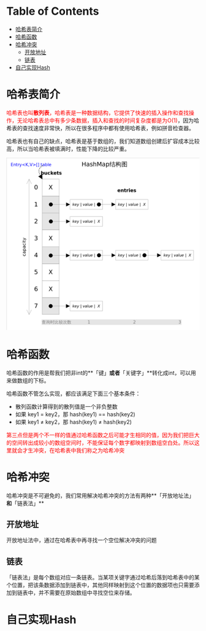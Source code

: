 # Table of Contents

* [哈希表简介](#哈希表简介)
* [哈希函数](#哈希函数)
* [哈希冲突](#哈希冲突)
  * [开放地址](#开放地址)
  * [链表](#链表)
* [自己实现Hash](#自己实现hash)




# 哈希表简介

<font color=red>哈希表也叫**散列表**，哈希表是一种数据结构，它提供了快速的插入操作和查找操作，无论哈希表总中有多少条数据，插入和查找的时间复杂度都是为O(1)</font>，因为哈希表的查找速度非常快，所以在很多程序中都有使用哈希表，例如拼音检查器。

哈希表也有自己的缺点，哈希表是基于数组的，我们知道数组创建后扩容成本比较高，所以当哈希表被填满时，性能下降的比较严重。




<div align=left>
	<img src=".images/HashMap_base.png" width="">
</div>



# 哈希函数


哈希函数的作用是帮我们把非int的**「键」**或者**「关键字」**转化成int，可以用来做数组的下标。

哈希函数不管怎么实现，都应该满足下面三个基本条件：

+ 散列函数计算得到的散列值是一个非负整数
+ 如果 key1 = key2，那 hash(key1) == hash(key2)
+ 如果 key1 ≠ key2，那 hash(key1) ≠ hash(key2)


<font color=red>第三点但是两个不一样的值通过哈希函数之后可能才生相同的值，因为我们把巨大的空间转出成较小的数组空间时，不能保证每个数字都映射到数组空白处。所以这里就会才生冲突，在哈希表中我们称之为哈希冲突</font>


# 哈希冲突

哈希冲突是不可避免的，我们常用解决哈希冲突的方法有两种**「开放地址法」**和**「链表法」**

## 开放地址

开放地址法中，通过在哈希表中再寻找一个空位解决冲突的问题

## 链表

「链表法」是每个数组对应一条链表。当某项关键字通过哈希后落到哈希表中的某个位置，把该条数据添加到链表中，其他同样映射到这个位置的数据项也只需要添加到链表中，并不需要在原始数组中寻找空位来存储。



# 自己实现Hash

